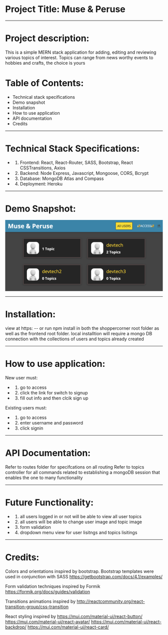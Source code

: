 # Project Title: Muse & Peruse
___________________
# Project description:
This is a simple MERN stack application for adding, editing and reviewing various topics of interest. Topics can range from news worthy events to hobbies and crafts, the choice is yours

# Table of Contents:
- Technical stack specifications
- Demo snapshot
- Installation
- How to use application
- API documentation
- Credits
____________________

# Technical Stack Specifications:
- 1. Frontend: React, React-Router, SASS, Bootstrap, React CSSTransitions, Axios
- 2. Backend: Node Express, Javascript, Mongoose, CORS, Bcrypt
- 3. Database: MongoDB Atlas and Compass
- 4. Deployment: Heroku 
______________________

# Demo Snapshot:
![MUSE AND PERSUE](./frontend/src/muse%20and%20peruse%20example%20homepg.png)
_________________________

# Installation:
view at https: --
or run npm install in both the shoppercorner root folder as well as the frontend root folder. local installtion will require a mongo DB connection with the collections of users and topics already created
__________________________

# How to use application:
New user must:
- 1. go to access
- 2. click the link for switch to signup
- 3. fill out info and then clcik sign up

Existing users must:
- 1. go to access
- 2. enter username and password
- 3. click signin
_______________________

# API Documentation:
Refer to routes folder for specifcations on all routing
Refer to topics controller for all commands related to establishing a mongoDB session that enables the one to many functionality
__________________

# Future Functionality:
- 1. all users logged in or not will be able to view all user topics
- 2. all users will be able to change user image and topic image
- 3. form validation
- 4. dropdown menu view for user lisitngs and topics lisitings 
____________________

# Credits:
Colors and orientations inspired by bootstrap. Bootstrap templates were used in conjunction with SASS
https://getbootstrap.com/docs/4.1/examples/

Form validation techniques inspired by Formik
https://formik.org/docs/guides/validation

Transitions animations inspired by
http://reactcommunity.org/react-transition-group/css-transition

React styling inspired by
https://mui.com/material-ui/react-button/
https://mui.com/material-ui/react-avatar/
https://mui.com/material-ui/react-backdrop/
https://mui.com/material-ui/react-card/



